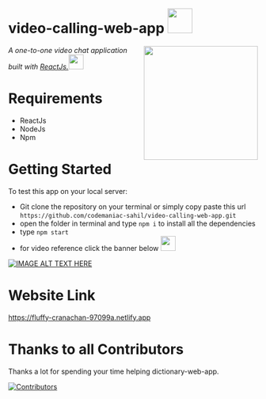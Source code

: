 
# video-calling-web-app <img src="https://media.giphy.com/media/mGcNjsfWAjY5AEZNw6/giphy.gif" width="50"></h2>
<img align='right' src="https://encrypted-tbn0.gstatic.com/images?q=tbn:ANd9GcSaIo0EzRVqh_yKzsZTaQjC5MCMFn6RHTWvTGHOBARprMLf89zmTNhEv-6E_7vJzDEkMjY&usqp=CAU" width="230">
<p><em>A one-to-one video chat application built with  <a href="http://www.unb.br">ReactJs.</a><img src="https://media.giphy.com/media/WUlplcMpOCEmTGBtBW/giphy.gif" width="30"> 
</em></p>



# Requirements

+ ReactJs
+ NodeJs  
+ Npm

# Getting Started  
   
  To test this app on your local server: 
  - Git clone the repository on your terminal or simply copy paste this url `https://github.com/codemaniac-sahil/video-calling-web-app.git`
  - open the folder in terminal and type `npm i` to install all the dependencies
  - type `npm start`
  - for video reference click the banner below   <img src="https://encrypted-tbn0.gstatic.com/images?q=tbn:ANd9GcQ6kIxY9D2jD2Bt_GwHzj1PxcZgNxriMuE-0Ln-efSbCE0-InhHIG0GxO3pcFd6y-ySCmg&usqp=CAU" width="30">
  
[![IMAGE ALT TEXT HERE](https://i.ytimg.com/vi/u4d1bM7X6LI/maxresdefault.jpg)](https://www.youtube.com/watch?v=O72FWNeO-xY"_blank)


# Website Link
https://fluffy-cranachan-97099a.netlify.app
  
# Thanks to all Contributors

Thanks a lot for spending your time helping dictionary-web-app.

[![Contributors](https://contrib.rocks/image?repo=codemaniac-sahil/video-calling-web-app)](https://github.com/codemaniac-sahil/video-calling-web-app/graphs/contributors)



